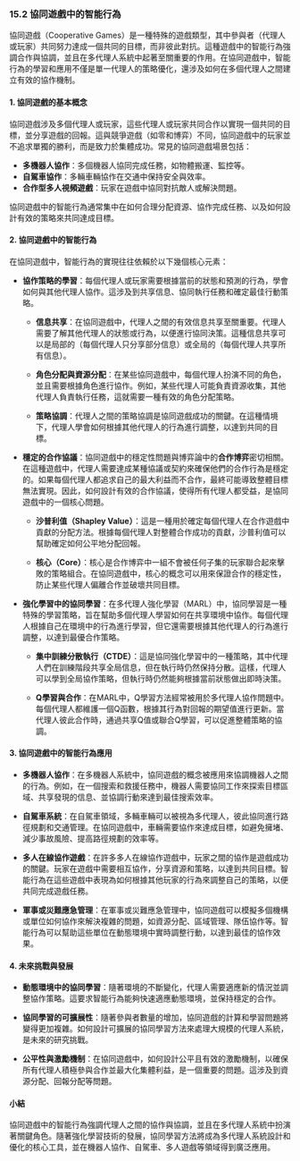 ### 15.2 協同遊戲中的智能行為

協同遊戲（Cooperative Games）是一種特殊的遊戲類型，其中參與者（代理人或玩家）共同努力達成一個共同的目標，而非彼此對抗。這種遊戲中的智能行為強調合作與協調，並且在多代理人系統中起著至關重要的作用。在協同遊戲中，智能行為的學習和應用不僅是單一代理人的策略優化，還涉及如何在多個代理人之間建立有效的協作機制。

#### 1. 協同遊戲的基本概念

協同遊戲涉及多個代理人或玩家，這些代理人或玩家共同合作以實現一個共同的目標，並分享遊戲的回報。這與競爭遊戲（如零和博弈）不同，協同遊戲中的玩家並不追求單獨的勝利，而是致力於集體成功。常見的協同遊戲場景包括：

- **多機器人協作**：多個機器人協同完成任務，如物體搬運、監控等。
- **自駕車協作**：多輛車輛協作在交通中保持安全與效率。
- **合作型多人視頻遊戲**：玩家在遊戲中協同對抗敵人或解決問題。

協同遊戲中的智能行為通常集中在如何合理分配資源、協作完成任務、以及如何設計有效的策略來共同達成目標。

#### 2. 協同遊戲中的智能行為

在協同遊戲中，智能行為的實現往往依賴於以下幾個核心元素：

- **協作策略的學習**：每個代理人或玩家需要根據當前的狀態和預測的行為，學會如何與其他代理人協作。這涉及到共享信息、協同執行任務和確定最佳行動策略。
  
  - **信息共享**：在協同遊戲中，代理人之間的有效信息共享至關重要。代理人需要了解其他代理人的狀態或行為，以便進行協同決策。這種信息共享可以是局部的（每個代理人只分享部分信息）或全局的（每個代理人共享所有信息）。

  - **角色分配與資源分配**：在某些協同遊戲中，每個代理人扮演不同的角色，並且需要根據角色進行協作。例如，某些代理人可能負責資源收集，其他代理人負責執行任務，這就需要一種有效的角色分配策略。

  - **策略協調**：代理人之間的策略協調是協同遊戲成功的關鍵。在這種情境下，代理人學會如何根據其他代理人的行為進行調整，以達到共同的目標。

- **穩定的合作協議**：協同遊戲中的穩定性問題與博弈論中的**合作博弈**密切相關。在這種遊戲中，代理人需要達成某種協議或契約來確保他們的合作行為是穩定的。如果每個代理人都追求自己的最大利益而不合作，最終可能導致整體目標無法實現。因此，如何設計有效的合作協議，使得所有代理人都受益，是協同遊戲中的一個核心問題。

  - **沙普利值（Shapley Value）**：這是一種用於確定每個代理人在合作遊戲中貢獻的分配方法。根據每個代理人對整體合作成功的貢獻，沙普利值可以幫助確定如何公平地分配回報。

  - **核心（Core）**：核心是合作博弈中一組不會被任何子集的玩家聯合起來擊敗的策略組合。在協同遊戲中，核心的概念可以用來保證合作的穩定性，防止某些代理人偏離合作並破壞共同目標。

- **強化學習中的協同學習**：在多代理人強化學習（MARL）中，協同學習是一種特殊的學習策略，旨在幫助多個代理人學習如何在共享環境中協作。每個代理人根據自己在環境中的行為進行學習，但它還需要根據其他代理人的行為進行調整，以達到最優合作策略。

  - **集中訓練分散執行（CTDE）**：這是協同強化學習中的一種策略，其中代理人們在訓練階段共享全局信息，但在執行時仍然保持分散。這樣，代理人可以學到全局協作策略，但執行時仍然能夠根據當前狀態做出即時決策。

  - **Q學習與合作**：在MARL中，Q學習方法經常被用於多代理人協作問題中。每個代理人都維護一個Q函數，根據其行為對回報的期望值進行更新。當代理人彼此合作時，通過共享Q值或聯合Q學習，可以促進整體策略的協調。

#### 3. 協同遊戲中的智能行為應用

- **多機器人協作**：在多機器人系統中，協同遊戲的概念被應用來協調機器人之間的行為。例如，在一個搜索和救援任務中，機器人需要協同工作來探索目標區域、共享發現的信息、並協調行動來達到最佳搜索效率。

- **自駕車系統**：在自駕車領域，多輛車輛可以被視為多代理人，彼此協同進行路徑規劃和交通管理。在協同遊戲中，車輛需要協作來達成目標，如避免擁堵、減少事故風險、提高路徑規劃的效率等。

- **多人在線協作遊戲**：在許多多人在線協作遊戲中，玩家之間的協作是遊戲成功的關鍵。玩家在遊戲中需要相互協作，分享資源和策略，以達到共同目標。智能行為在這些遊戲中表現為如何根據其他玩家的行為來調整自己的策略，以便共同完成遊戲任務。

- **軍事或災難應急管理**：在軍事或災難應急管理中，協同遊戲可以模擬多個機構或單位如何協作來解決複雜的問題，如資源分配、區域管理、隊伍協作等。智能行為可以幫助這些單位在動態環境中實時調整行動，以達到最佳的協作效果。

#### 4. 未來挑戰與發展

- **動態環境中的協同學習**：隨著環境的不斷變化，代理人需要適應新的情況並調整協作策略。這要求智能行為能夠快速適應動態環境，並保持穩定的合作。

- **協同學習的可擴展性**：隨著參與者數量的增加，協同遊戲的計算和學習問題將變得更加複雜。如何設計可擴展的協同學習方法來處理大規模的代理人系統，是未來的研究挑戰。

- **公平性與激勵機制**：在協同遊戲中，如何設計公平且有效的激勵機制，以確保所有代理人積極參與合作並最大化集體利益，是一個重要的問題。這涉及到資源分配、回報分配等問題。

#### 小結

協同遊戲中的智能行為強調代理人之間的協作與協調，並且在多代理人系統中扮演著關鍵角色。隨著強化學習技術的發展，協同學習方法將成為多代理人系統設計和優化的核心工具，並在機器人協作、自駕車、多人遊戲等領域得到廣泛應用。